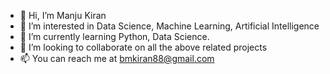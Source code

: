 - 👋 Hi, I’m Manju Kiran
- 👀 I’m interested in Data Science, Machine Learning, Artificial Intelligence
- 🌱 I’m currently learning Python, Data Science.
- 💞️ I’m looking to collaborate on all the above related projects
- 📫 You can reach me at bmkiran88@gmail.com
